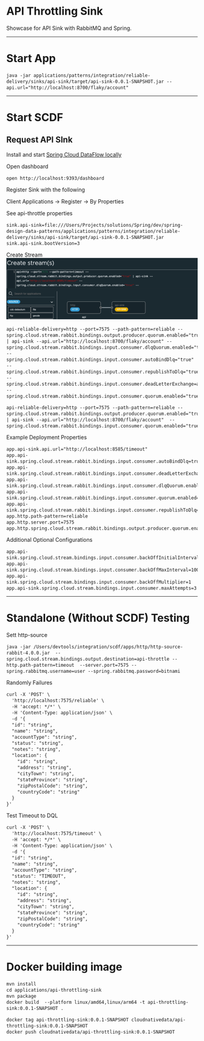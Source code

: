 # API Throttling Sink

Showcase for API Sink with RabbitMQ and Spring.

------------
# Start App


```shell
java -jar applications/patterns/integration/reliable-delivery/sinks/api-sink/target/api-sink-0.0.1-SNAPSHOT.jar --api.url="http://localhost:8700/flaky/account"
```
------------
# Start SCDF

## Request API  SInk


Install and start [Spring Cloud DataFlow locally](https://dataflow.spring.io/docs/installation/local/)


Open dashboard

```shell
open http://localhost:9393/dashboard
```


Register Sink with the following

Client Applications -> Register -> By Properties

See api-throttle properties

```properties
sink.api-sink=file:///Users/Projects/solutions/Spring/dev/spring-design-data-patterns/applications/patterns/integration/reliable-delivery/sinks/api-sink/target/api-sink-0.0.1-SNAPSHOT.jar
sink.api-sink.bootVersion=3
```

Create Stream
![img.png](img.png)

```shell
api-reliable-delivery=http --port=7575 --path-pattern=reliable --spring.cloud.stream.rabbit.bindings.output.producer.quorum.enabled="true" | api-sink --api.url="http://localhost:8700/flaky/account" --spring.cloud.stream.rabbit.bindings.input.consumer.dlqQuorum.enabled="true" --spring.cloud.stream.rabbit.bindings.input.consumer.autoBindDlq="true" --spring.cloud.stream.rabbit.bindings.input.consumer.republishToDlq="true" --spring.cloud.stream.rabbit.bindings.input.consumer.deadLetterExchange=apiDlx --spring.cloud.stream.rabbit.bindings.input.consumer.quorum.enabled="true"
```


```shell
api-reliable-delivery=http --port=7575 --path-pattern=reliable --spring.cloud.stream.rabbit.bindings.output.producer.quorum.enabled="true" | api-sink --api.url="http://localhost:8700/flaky/account"  --spring.cloud.stream.rabbit.bindings.input.consumer.quorum.enabled="true"
```

Example Deployment Properties

```properties
app.api-sink.api.url="http://localhost:8585/timeout"
app.api-sink.spring.cloud.stream.rabbit.bindings.input.consumer.autoBindDlq=true
app.api-sink.spring.cloud.stream.rabbit.bindings.input.consumer.deadLetterExchange=apiThrottleDlx
app.api-sink.spring.cloud.stream.rabbit.bindings.input.consumer.dlqQuorum.enabled=true
app.api-sink.spring.cloud.stream.rabbit.bindings.input.consumer.quorum.enabled=true
app.api-sink.spring.cloud.stream.rabbit.bindings.input.consumer.republishToDlq=true
app.http.path-pattern=reliable
app.http.server.port=7575
app.http.spring.cloud.stream.rabbit.bindings.output.producer.quorum.enabled=true
```



Additional Optional Configurations

```properties
app.api-sink.spring.cloud.stream.bindings.input.consumer.backOffInitialInterval=1000
app.api-sink.spring.cloud.stream.bindings.input.consumer.backOffMaxInterval=1000
app.api-sink.spring.cloud.stream.bindings.input.consumer.backOffMultiplier=1
app.api-sink.spring.cloud.stream.bindings.input.consumer.maxAttempts=3
```

------------------------------
# Standalone (Without SCDF) Testing

Sett http-source

```shell
java -jar /Users/devtools/integration/scdf/apps/http/http-source-rabbit-4.0.0.jar  --spring.cloud.stream.bindings.output.destination=api-throttle --http.path-pattern=timeout  --server.port=7575 --spring.rabbitmq.username=user --spring.rabbitmq.password=bitnami
```

Randomly Failures

```shell
curl -X 'POST' \
  'http://localhost:7575/reliable' \
  -H 'accept: */*' \
  -H 'Content-Type: application/json' \
  -d '{
  "id": "string",
  "name": "string",
  "accountType": "string",
  "status": "string",
  "notes": "string",
  "location": {
    "id": "string",
    "address": "string",
    "cityTown": "string",
    "stateProvince": "string",
    "zipPostalCode": "string",
    "countryCode": "string"
  }
}'
```

Test Timeout to DQL

```shell
curl -X 'POST' \
  'http://localhost:7575/timeout' \
  -H 'accept: */*' \
  -H 'Content-Type: application/json' \
  -d '{
  "id": "string",
  "name": "string",
  "accountType": "string",
  "status": "TIMEOUT",
  "notes": "string",
  "location": {
    "id": "string",
    "address": "string",
    "cityTown": "string",
    "stateProvince": "string",
    "zipPostalCode": "string",
    "countryCode": "string"
  }
}'
```


---------------------------------------
# Docker building image

```shell
mvn install
cd applications/api-throttling-sink
mvn package
docker build  --platform linux/amd64,linux/arm64 -t api-throttling-sink:0.0.1-SNAPSHOT .

```

```shell
docker tag api-throttling-sink:0.0.1-SNAPSHOT cloudnativedata/api-throttling-sink:0.0.1-SNAPSHOT
docker push cloudnativedata/api-throttling-sink:0.0.1-SNAPSHOT
```
